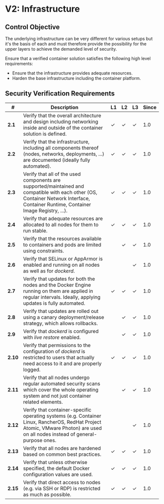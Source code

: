 # V2: Infrastructure

## Control Objective

The underlying infrastructure can be very different for various setups but it's the basis of each and must therefore provide the possibility for the upper layers to achieve the demanded level of security.

Ensure that a verified container solution satisfies the following high level requirements:

* Ensure that the infrastructure provides adequate resources.
* Harden the base infrastructure including the container platform.

## Security Verification Requirements

| # | Description | L1 | L2 | L3 | Since |
| --- | --- | --- | --- | -- | -- |
| **2.1** | Verify that the overall architecture and design including networking inside and outside of the container solution is defined. | ✓ | ✓ | ✓ | 1.0 |
| **2.2** | Verify that the infrastructure, including all components thereof (nodes, networks, deployments, ...) are documented (ideally fully automated). | ✓ | ✓ | ✓ | 1.0 |
| **2.3** | Verify that all of the used components are supported/maintained and compatible with each other (OS, Container Network Interface, Container Runtime, Container Image Registry, ...). | ✓ | ✓ | ✓ | 1.0 |
| **2.4** | Verify that adequate resources are allocated to all nodes for them to run stable. | ✓ | ✓ | ✓ | 1.0 |
| **2.5** | Verify that the resources available to containers and pods are limited using constraints. |  | ✓ | ✓ | 1.0 |
| **2.6** | Verify that SELinux or AppArmor is enabled and running on all nodes as well as for _dockerd_. |  |  | ✓ | 1.0 |
| **2.7** | Verify that updates for both the nodes and the Docker Engine running on them are applied in regular intervals. Ideally, applying updates is fully automated. | ✓ | ✓ | ✓ | 1.0 |
| **2.8** | Verify that updates are rolled out using a canary deployment/release strategy, which allows rollbacks. | | ✓ | ✓ | 1.0 |
| **2.9** | Verify that _dockerd_ is configured with _live restore_ enabled. | | ✓ | ✓ | 1.0 |
| **2.10** | Verify that permissions to the configuration of _dockerd_ is restricted to users that actually need access to it and are properly logged. | ✓ | ✓ | ✓ | 1.0 |
| **2.11** | Verify that all nodes undergo regular automated security scans which cover the whole operating system and not just container related elements. |  | ✓ | ✓ | 1.0 |
| **2.12** | Verify that container-specific operating systems (e.g. Container Linux, RancherOS, RedHat Project Atomic, VMware Photon) are used on all nodes instead of general-purpose ones. |  |  | ✓ | 1.0 |
| **2.13** | Verify that all nodes are hardened based on common best practices. | ✓ | ✓ | ✓ | 1.0 |
| **2.14** | Verify that unless otherwise specified, the default Docker configuration values are used. | ✓ | ✓ | ✓ | 1.0 |
| **2.15** | Verify that direct access to nodes (e.g. via SSH or RDP) is restricted as much as possible. | ✓ | ✓ | ✓ | 1.0 |
